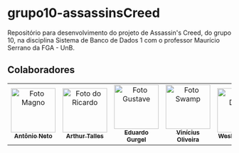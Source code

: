 # grupo10-assassinsCreed
Repositório para desenvolvimento do projeto de Assassin's Creed, do grupo 10, na disciplina Sistema de Banco de Dados 1 com o professor Maurício Serrano da FGA - UnB.
## Colaboradores


<table>
  
  <tr>
    <td align="center">
      <a href="#">
        <img src="https://avatars.githubusercontent.com/u/54555684?v=4" width="100px;" alt="Foto Magno"/><br>
        <sub>
          <b>Antônio Neto</b>
        </sub>
      </a>
    </td>
    <td align="center">
      <a href="#">
        <img src="https://avatars.githubusercontent.com/u/78550466?v=4" width="100px;" alt="Foto do Ricardo"/><br>
        <sub>
          <b>Arthur Talles</b>
        </sub>
      </a>
    </td>
    <td align="center">
      <a href="#">
        <img src="https://avatars.githubusercontent.com/u/51385738?v=4" width="100px;" alt="Foto Gustave"/><br>
        <sub>
          <b>Eduardo Gurgel</b>
        </sub>
      </a>
    </td>
    <td align="center">
      <a href="#">
        <img src="https://avatars.githubusercontent.com/u/17971285?v=4" width="100px;" alt="Foto Swamp"/><br>
        <sub>
          <b>Vinícius Oliveira</b>
        </sub>
      </a>
    </td>
    <td align="center">
      <a href="#">
        <img src="https://avatars.githubusercontent.com/u/54296715?v=4" width="100px;" alt="Foto Daniel"/><br>
        <sub>
          <b>Wesley Santos</b>
        </sub>
      </a>
    </td>

    
</table>

<br/> 
